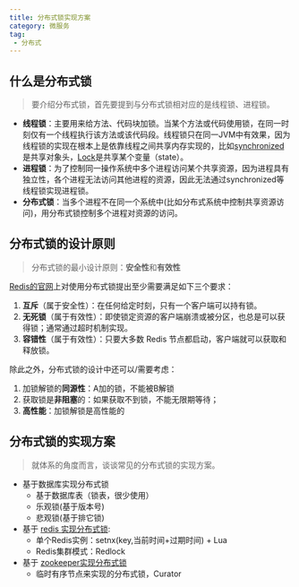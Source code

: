 ```yaml
---
title: 分布式锁实现方案
category: 微服务
tag:
 - 分布式
---
```




## 什么是分布式锁

> 要介绍分布式锁，首先要提到与分布式锁相对应的是线程锁、进程锁。

- **线程锁**：主要用来给方法、代码块加锁。当某个方法或代码使用锁，在同一时刻仅有一个线程执行该方法或该代码段。线程锁只在同一JVM中有效果，因为线程锁的实现在根本上是依靠线程之间共享内存实现的，比如[synchronized](https://www.seven97.top/java/concurrent/02-keyword1-synchronized.html)是共享对象头，[Lock](https://www.seven97.top/java/concurrent/03-juclock2-aqs.html)是共享某个变量（state）。
- **进程锁**：为了控制同一操作系统中多个进程访问某个共享资源，因为进程具有独立性，各个进程无法访问其他进程的资源，因此无法通过synchronized等线程锁实现进程锁。
- **分布式锁**：当多个进程不在同一个系统中(比如分布式系统中控制共享资源访问)，用分布式锁控制多个进程对资源的访问。



## 分布式锁的设计原则

> 分布式锁的最小设计原则：**安全性**和**有效性**

[Redis的官网](https://redis.io/docs/reference/patterns/distributed-locks/)上对使用分布式锁提出至少需要满足如下三个要求：

1. **互斥**（属于安全性）：在任何给定时刻，只有一个客户端可以持有锁。
2. **无死锁**（属于有效性）：即使锁定资源的客户端崩溃或被分区，也总是可以获得锁；通常通过超时机制实现。
3. **容错性**（属于有效性）：只要大多数 Redis 节点都启动，客户端就可以获取和释放锁。

除此之外，分布式锁的设计中还可以/需要考虑：

1. 加锁解锁的**同源性**：A加的锁，不能被B解锁
2. 获取锁是**非阻塞**的：如果获取不到锁，不能无限期等待；
3. **高性能**：加锁解锁是高性能的



## 分布式锁的实现方案

> 就体系的角度而言，谈谈常见的分布式锁的实现方案。

- 基于数据库实现分布式锁
  - 基于数据库表（锁表，很少使用）
  - 乐观锁(基于版本号)
  - 悲观锁(基于排它锁)
- 基于 [redis 实现分布式锁](https://www.seven97.top/database/redis/05-implementdistributedlocks.html): 
  - 单个Redis实例：setnx(key,当前时间+过期时间) + Lua
  - Redis集群模式：Redlock
- 基于 [zookeeper实现分布式锁](https://www.seven97.top/microservices/service-registration-and-discovery/zookeeper-distributedlocks.html)
  - 临时有序节点来实现的分布式锁，Curator



<!-- @include: @article-footer.snippet.md -->     



